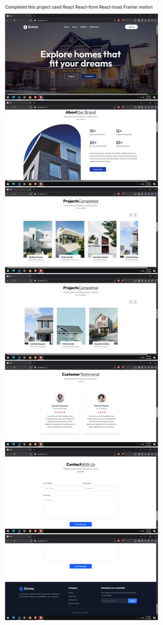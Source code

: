 Completed this project
used React React-form React-toast
Framer motion

![alt text](<Screenshot (84).png>) ![alt text](<Screenshot (85).png>) ![alt text](<Screenshot (86).png>) ![alt text](<Screenshot (87).png>) ![alt text](<Screenshot (88).png>) ![alt text](<Screenshot (89).png>) ![alt text](<Screenshot (90).png>)